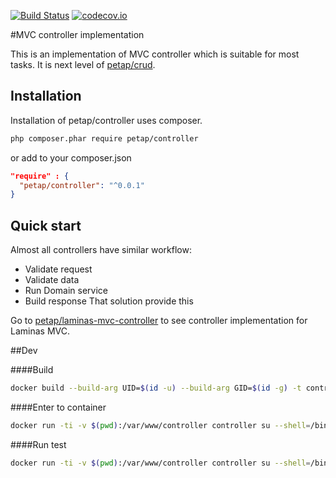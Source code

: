 [![Build Status](https://travis-ci.org/petap/controller.svg?branch=master)](https://travis-ci.org/petap/controller)
[![codecov.io](http://codecov.io/github/petap/controller/coverage.svg?branch=master)](http://codecov.io/github/petap/controller?branch=master)

#MVC controller implementation

This is an implementation of MVC controller which is suitable for most tasks.
It is next level of [petap/crud](https://github.com/petap/crud).

## Installation

Installation of petap/controller uses composer.

```sh
php composer.phar require petap/controller
```

or add to your composer.json
```json
"require" : {
  "petap/controller": "^0.0.1"
}
```

## Quick start

Almost all controllers have similar workflow:

- Validate request
- Validate data
- Run Domain service
- Build response
That solution provide this

Go to [petap/laminas-mvc-controller](https://github.com/petap/laminas-mvc-controller) to see controller implementation for Laminas MVC.

##Dev

####Build
```bash
docker build --build-arg UID=$(id -u) --build-arg GID=$(id -g) -t controller:latest .
```
####Enter to container
```bash
docker run -ti -v $(pwd):/var/www/controller controller su --shell=/bin/bash www-data
```

####Run test

```bash
docker run -ti -v $(pwd):/var/www/controller controller su --shell=/bin/bash www-data -c "composer install --no-scripts --no-interaction --optimize-autoloader && ./vendor/bin/phpunit"
```

